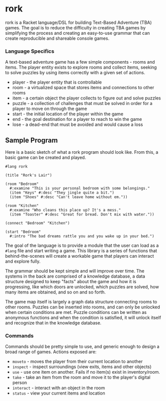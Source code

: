 rork
====

rork is a Racket language/DSL for building Text-Based Adventure (TBA) games. The goal is to reduce the difficulty in creating TBA games by simplifying the process and creating an easy-to-use grammar that can create reproducible and shareable console games.

### Language Specifics

A text-based adventure game has a few simple components - rooms and items. The player entity exists to explore rooms and collect items, seeking to solve puzzles by using items correctly with a given set of actions.

* player - the player entity that is controllable
* room - a virtualized space that stores items and connections to other rooms
* item - a certain object the player collects to figure out and solve puzzles
* puzzle - a collection of challenges that must be solved in order for a player to move on through the game
* start - the initial location of the player within the game
* end - the goal destination for a player to reach to win the game
* lose - a dead-end that must be avoided and would cause a loss

## Sample Program

Here is a basic sketch of what a rork program should look like. From this, a basic game can be created and played.

```racket
#lang rork

(title "Rork's Lair")

(room "Bedroom"
  #:examine "This is your personal bedroom with some belongings."
  (item "Keys" #:desc "They jingle quite a bit.")
  (item "Shoes" #:desc "Can't leave home without em."))

(room "Kitchen"
  #:examine "Who cleans this place up? It's a mess."
  (item "Toaster" #:desc "Great for bread. Don't mix with water."))

(connect "Bedroom" "Kitchen")

(start "Bedroom"
  #:intro "The bad dreams rattle you and you wake up in your bed.")
```

The goal of the language is to provide a module that the user can load as a `#lang` file and start writing a game. This library is a series of functions that behind-the-scenes will create a workable game that players can interact and explore fully.

The grammar should be kept simple and will improve over time. The systems in the back are comprised of a knowledge database, a data structure designed to keep "facts" about the game and how it is progressing, like which doors are unlocked, which puzzles are solved, how many items are obtained, and so on and so forth.

The game map itself is largely a graph data structure connecting rooms to other rooms. Puzzles can be inserted into rooms, and can only be unlocked when certain conditions are met. Puzzle conditions can be written as anonymous functions and when the condition is satisfied, it will unlock itself and recognize that in the knowledge database.

### Commands

Commands should be pretty simple to use, and generic enough to design a broad range of games. Actions exposed are:

* `moveto` - moves the player from their current location to another
* `inspect` - inspect surroundings (view exits, items and other objects)
* `use` - use one item on another. Fails if no item(s) exist in inventory/room.
* `take` - take an item from the room and move it to the player's digital person
* `interact` - interact with an object in the room
* `status` - view your current items and location
